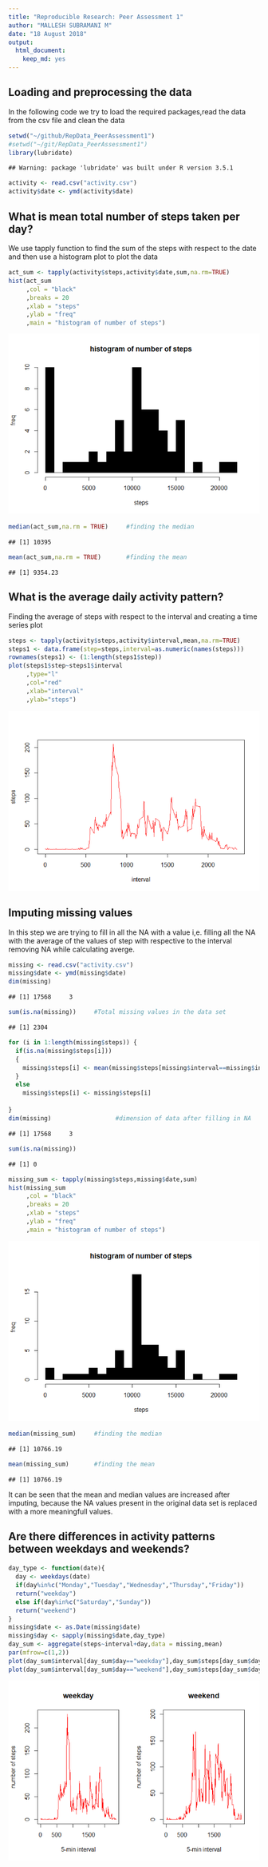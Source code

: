 ```yaml
---
title: "Reproducible Research: Peer Assessment 1"
author: "MALLESH SUBRAMANI M"
date: "18 August 2018"
output: 
  html_document: 
    keep_md: yes
---
```

## Loading and preprocessing the data
In the following code we try to load the required packages,read the data from the csv file and clean the data

```r
setwd("~/github/RepData_PeerAssessment1")
#setwd("~/git/RepData_PeerAssessment1")
library(lubridate)
```

```
## Warning: package 'lubridate' was built under R version 3.5.1
```

```r
activity <- read.csv("activity.csv")
activity$date <- ymd(activity$date)
```

## What is mean total number of steps taken per day?
We use tapply function to find the sum of the steps with respect to the date and then use a histogram plot to plot the data


```r
act_sum <- tapply(activity$steps,activity$date,sum,na.rm=TRUE)
hist(act_sum
     ,col = "black"
     ,breaks = 20
     ,xlab = "steps"
     ,ylab = "freq"
     ,main = "histogram of number of steps")
```

![](PA1_template_files/figure-html/1-1.png)<!-- -->

```r
median(act_sum,na.rm = TRUE)     #finding the median 
```

```
## [1] 10395
```

```r
mean(act_sum,na.rm = TRUE)       #finding the mean
```

```
## [1] 9354.23
```


## What is the average daily activity pattern?
Finding the average of steps with respect to the interval and creating a time series plot

```r
steps <- tapply(activity$steps,activity$interval,mean,na.rm=TRUE)
steps1 <- data.frame(step=steps,interval=as.numeric(names(steps)))
rownames(steps1) <- (1:length(steps1$step))
plot(steps1$step~steps1$interval
     ,type="l"
     ,col="red"
     ,xlab="interval"
     ,ylab="steps")
```

![](PA1_template_files/figure-html/2-1.png)<!-- -->

## Imputing missing values
In this step we are trying to fill in all the NA with a value i,e. filling all the NA with the average of the values of step with respective to the interval removing NA while calculating averge.

```r
missing <- read.csv("activity.csv")
missing$date <- ymd(missing$date)
dim(missing)
```

```
## [1] 17568     3
```

```r
sum(is.na(missing))     #Total missing values in the data set
```

```
## [1] 2304
```

```r
for (i in 1:length(missing$steps)) {
  if(is.na(missing$steps[i]))
  {
    missing$steps[i] <- mean(missing$steps[missing$interval==missing$interval[i]],na.rm = TRUE)
  }
  else
    missing$steps[i] <- missing$steps[i]
  
}
dim(missing)                  #dimension of data after filling in NA
```

```
## [1] 17568     3
```

```r
sum(is.na(missing))
```

```
## [1] 0
```

```r
missing_sum <- tapply(missing$steps,missing$date,sum)
hist(missing_sum
     ,col = "black"
     ,breaks = 20
     ,xlab = "steps"
     ,ylab = "freq"
     ,main = "histogram of number of steps")
```

![](PA1_template_files/figure-html/3-1.png)<!-- -->

```r
median(missing_sum)     #finding the median 
```

```
## [1] 10766.19
```

```r
mean(missing_sum)       #finding the mean
```

```
## [1] 10766.19
```
It can be seen that the mean and median values are increased after imputing, because the NA values present in the original data set is replaced with a more meaningfull values.
## Are there differences in activity patterns between weekdays and weekends?

```r
day_type <- function(date){
  day <- weekdays(date)
  if(day%in%c("Monday","Tuesday","Wednesday","Thursday","Friday"))
  return("weekday")
  else if(day%in%c("Saturday","Sunday"))
  return("weekend")
}
missing$date <- as.Date(missing$date)
missing$day <- sapply(missing$date,day_type)
day_sum <- aggregate(steps~interval+day,data = missing,mean)
par(mfrow=c(1,2))
plot(day_sum$interval[day_sum$day=="weekday"],day_sum$steps[day_sum$day=="weekday"],type = "l",col="red",main = "weekday",xlab = "5-min interval",ylab = "number of steps")
plot(day_sum$interval[day_sum$day=="weekend"],day_sum$steps[day_sum$day=="weekend"],type = "l",col="red",main = "weekend",xlab = "5-min interval",ylab = "number of steps",ylim = c(0,200))
```

![](PA1_template_files/figure-html/4-1.png)<!-- -->
